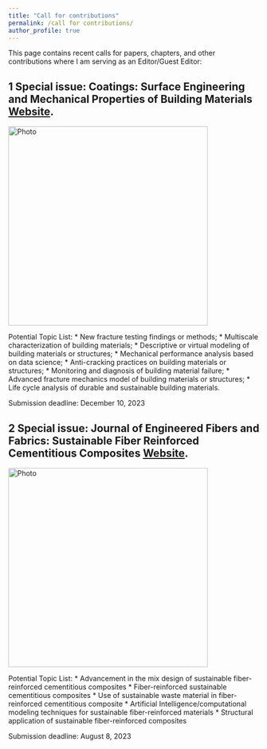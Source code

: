 ```yaml
---
title: "Call for contributions"
permalink: /call for contributions/
author_profile: true
---
```



This page contains recent calls for papers, chapters, and other contributions where I am serving as an Editor/Guest Editor:

1 Special issue: Coatings: Surface Engineering and Mechanical Properties of Building Materials [Website](https://www.mdpi.com/journal/coatings/special_issues/M8HUBU2OA3).
------
<p align="left">
  <img src="https://liaiusc.github.io/images/coating.jpg?raw=true" alt="Photo" style="width: 400px;"/> 
</p> 
Potential Topic List:
   * New fracture testing findings or methods;
   * Multiscale characterization of building materials;
   * Descriptive or virtual modeling of building materials or structures;
   * Mechanical performance analysis based on data science;
   * Anti-cracking practices on building materials or structures;
   * Monitoring and diagnosis of building material failure;
   * Advanced fracture mechanics model of building materials or structures;
   * Life cycle analysis of durable and sustainable building materials.
  
Submission deadline: December 10, 2023



2 Special issue: Journal of Engineered Fibers and Fabrics: Sustainable Fiber Reinforced Cementitious Composites [Website](https://journals.sagepub.com/page/jef/open-special-collections/sustainable-fiber-reinforced-cementitious-composites).
------
<p align="left">
  <img src="https://liaiusc.github.io/images/JEFF.jpg?raw=true" alt="Photo" style="width: 400px;"/> 
</p>
Potential Topic List:
   * Advancement in the mix design of sustainable fiber-reinforced cementitious composites
   * Fiber-reinforced sustainable cementitious composites
   * Use of sustainable waste material in fiber-reinforced cementitious composite
   * Artificial Intelligence/computational modeling techniques for sustainable fiber-reinforced materials
   * Structural application of sustainable fiber-reinforced composites

Submission deadline: August 8, 2023
